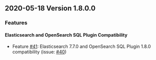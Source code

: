 ## 2020-05-18 Version 1.8.0.0

### Features
#### Elasticsearch and OpenSearch SQL Plugin Compatibility
* Feature [#41](https://github.com/amazon-archives/sql-cli/pull/41): Elasticsearch 7.7.0 and OpenSearch SQL Plugin 1.8.0 compatibility (issue: [#40](https://github.com/amazon-archives/sql-cli/issues/40))
